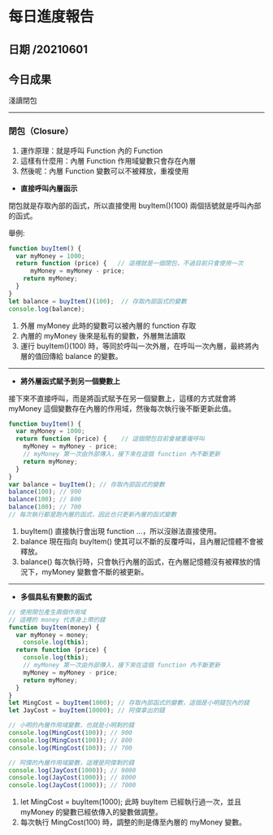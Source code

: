 每日進度報告
======
日期 /20210601
---
今日成果
---
淺讀閉包

***

### 閉包（Closure）

1. 運作原理：就是呼叫 Function 內的 Function
2. 這樣有什麼用：內層 Function 作用域變數只會存在內層
3. 然後呢：內層 Function 變數可以不被釋放，重複使用


- **直接呼叫內層函示**

閉包就是存取內部的函式，所以直接使用 buyItem()(100) 兩個括號就是呼叫內部的函式。

舉例:

```javascript
function buyItem() {
  var myMoney = 1000;
  return function (price) {   // 這裡就是一個閉包，不過目前只會使用一次
      myMoney = myMoney - price;
    return myMoney;
  }
}
let balance = buyItem()(100);  // 存取內部函式的變數
console.log(balance);
```

1. 外層 myMoney 此時的變數可以被內層的 function 存取
2. 內層的 myMoney 後來是私有的變數，外層無法讀取
3. 運行 buyItem()(100) 時，等同於呼叫一次外層，在呼叫一次內層，最終將內層的值回傳給 balance 的變數。

***

- **將外層函式賦予到另一個變數上**

接下來不直接呼叫，而是將函式賦予在另一個變數上，這樣的方式就會將 myMoney 這個變數存在內層的作用域，然後每次執行後不斷更新此值。

```javascript
function buyItem() {
  var myMoney = 1000;
  return function (price) {    // 這個閉包目前會被重複呼叫
    myMoney = myMoney - price;
    // myMoney 第一次由外部傳入，接下來在這個 function 內不斷更新
    return myMoney;
  }
}
var balance = buyItem(); // 存取內部函式的變數
balance(100); // 900
balance(100); // 800
balance(100); // 700
// 每次執行都是跑內層的函式，因此也只更新內層的函式變數
```

1. buyItem() 直接執行會出現 function ...，所以沒辦法直接使用。
2. balance 現在指向 buyItem() 使其可以不斷的反覆呼叫，且內層記憶體不會被釋放。
3. balance() 每次執行時，只會執行內層的函式，在內層記憶體沒有被釋放的情況下，myMoney 變數會不斷的被更新。

***

- **多個具私有變數的函式**

```javascript
// 使用閉包產生兩個作用域
// 這裡的 money 代表身上帶的錢
function buyItem(money) {
  var myMoney = money;
    console.log(this);         
  return function (price) {
    console.log(this);       
    // myMoney 第一次由外部傳入，接下來在這個 function 內不斷更新
    myMoney = myMoney - price;
    return myMoney;
  }
}
let MingCost = buyItem(1000); // 存取內部函式的變數，這個是小明錢包內的錢
let JayCost = buyItem(10000); // 阿傑拿出的錢

// 小明的內層作用域變數，也就是小明剩的錢
console.log(MingCost(100)); // 900
console.log(MingCost(100)); // 800
console.log(MingCost(100)); // 700

// 阿傑的內層作用域變數，這裡是阿傑剩的錢
console.log(JayCost(1000)); // 9000
console.log(JayCost(1000)); // 8000
console.log(JayCost(1000)); // 7000
```

1. let MingCost = buyItem(1000); 此時 buyItem 已經執行過一次，並且 myMoney 的變數已經依傳入的變數做調整。
2. 每次執行 MingCost(100) 時，調整的則是傳至內層的 myMoney 變數。